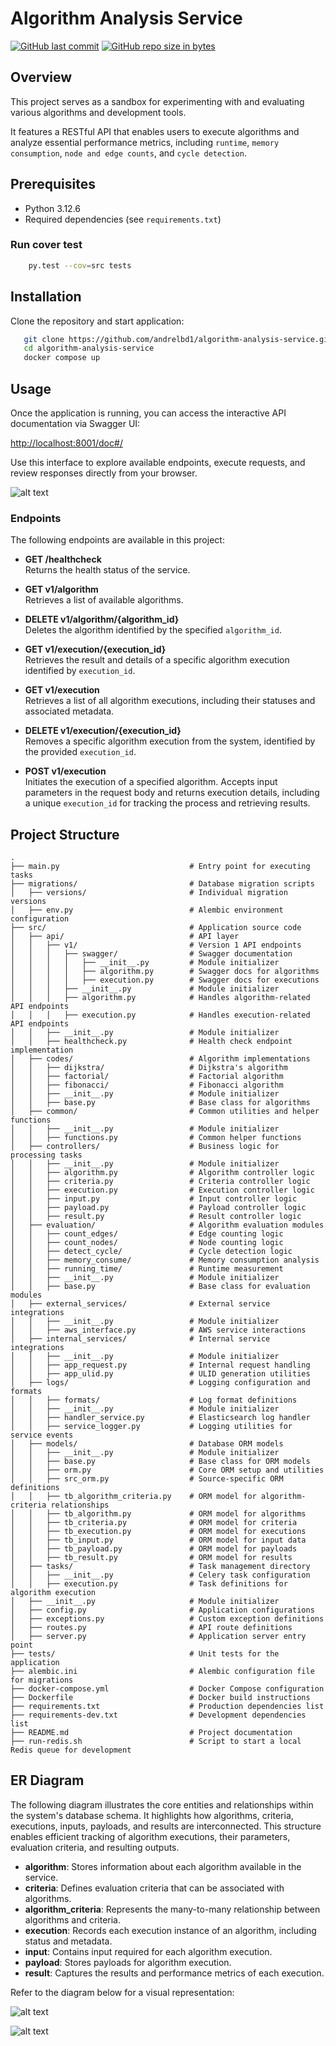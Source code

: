 # Algorithm Analysis Service
[![GitHub last commit](https://img.shields.io/github/last-commit/andrelbd1/algorithm-analysis-service.svg)](https://github.com/andrelbd1/algorithm-analysis-service) 
[![GitHub repo size in bytes](https://img.shields.io/github/repo-size/andrelbd1/algorithm-analysis-service.svg)](https://github.com/andrelbd1/algorithm-analysis-service) 

## Overview
This project serves as a sandbox for experimenting with and evaluating various algorithms and development tools.

It features a RESTful API that enables users to execute algorithms and analyze essential performance metrics, including `runtime`, `memory consumption`, `node and edge counts`, and `cycle detection`.

## Prerequisites
- Python 3.12.6
- Required dependencies (see `requirements.txt`)

### Run cover test
```sh
    py.test --cov=src tests
```

## Installation
Clone the repository and start application:
```bash
   git clone https://github.com/andrelbd1/algorithm-analysis-service.git
   cd algorithm-analysis-service
   docker compose up
```

## Usage

Once the application is running, you can access the interactive API documentation via Swagger UI:

[http://localhost:8001/doc#/](http://localhost:8001/doc#/)

Use this interface to explore available endpoints, execute requests, and review responses directly from your browser.

![alt text](assets/swagger.png)

### Endpoints

The following endpoints are available in this project:

- **GET /healthcheck**  
    Returns the health status of the service.

- **GET v1/algorithm**  
    Retrieves a list of available algorithms.

- **DELETE v1/algorithm/{algorithm_id}**  
    Deletes the algorithm identified by the specified `algorithm_id`.

- **GET v1/execution/{execution_id}**  
    Retrieves the result and details of a specific algorithm execution identified by `execution_id`.

- **GET v1/execution**  
    Retrieves a list of all algorithm executions, including their statuses and associated metadata.

- **DELETE v1/execution/{execution_id}**  
    Removes a specific algorithm execution from the system, identified by the provided `execution_id`.

- **POST v1/execution**  
    Initiates the execution of a specified algorithm. Accepts input parameters in the request body and returns execution details, including a unique `execution_id` for tracking the process and retrieving results.

## Project Structure
```
.
├── main.py                             # Entry point for executing tasks
├── migrations/                         # Database migration scripts
│   ├── versions/                       # Individual migration versions
│   ├── env.py                          # Alembic environment configuration
├── src/                                # Application source code
│   ├── api/                            # API layer
│   │   ├── v1/                         # Version 1 API endpoints
│   │   │   ├── swagger/                # Swagger documentation
│   │   │   │   ├── __init__.py         # Module initializer
│   │   │   │   ├── algorithm.py        # Swagger docs for algorithms
│   │   │   │   ├── execution.py        # Swagger docs for executions
│   │   │   ├── __init__.py             # Module initializer
│   │   │   ├── algorithm.py            # Handles algorithm-related API endpoints
│   │   │   ├── execution.py            # Handles execution-related API endpoints
│   │   ├── __init__.py                 # Module initializer
│   │   ├── healthcheck.py              # Health check endpoint implementation
│   ├── codes/                          # Algorithm implementations
│   │   ├── dijkstra/                   # Dijkstra's algorithm
│   │   ├── factorial/                  # Factorial algorithm
│   │   ├── fibonacci/                  # Fibonacci algorithm
│   │   ├── __init__.py                 # Module initializer
│   │   ├── base.py                     # Base class for algorithms
│   ├── common/                         # Common utilities and helper functions
│   │   ├── __init__.py                 # Module initializer
│   │   ├── functions.py                # Common helper functions
│   ├── controllers/                    # Business logic for processing tasks
│   │   ├── __init__.py                 # Module initializer
│   │   ├── algorithm.py                # Algorithm controller logic
│   │   ├── criteria.py                 # Criteria controller logic
│   │   ├── execution.py                # Execution controller logic
│   │   ├── input.py                    # Input controller logic
│   │   ├── payload.py                  # Payload controller logic
│   │   ├── result.py                   # Result controller logic
│   ├── evaluation/                     # Algorithm evaluation modules
│   │   ├── count_edges/                # Edge counting logic
│   │   ├── count_nodes/                # Node counting logic
│   │   ├── detect_cycle/               # Cycle detection logic
│   │   ├── memory_consume/             # Memory consumption analysis
│   │   ├── running_time/               # Runtime measurement
│   │   ├── __init__.py                 # Module initializer
│   │   ├── base.py                     # Base class for evaluation modules
│   ├── external_services/              # External service integrations
│   │   ├── __init__.py                 # Module initializer
│   │   ├── aws_interface.py            # AWS service interactions
│   ├── internal_services/              # Internal service integrations
│   │   ├── __init__.py                 # Module initializer
│   │   ├── app_request.py              # Internal request handling
│   │   ├── app_ulid.py                 # ULID generation utilities
│   ├── logs/                           # Logging configuration and formats
│   │   ├── formats/                    # Log format definitions
│   │   ├── __init__.py                 # Module initializer
│   │   ├── handler_service.py          # Elasticsearch log handler
│   │   ├── service_logger.py           # Logging utilities for service events
│   ├── models/                         # Database ORM models
│   │   ├── __init__.py                 # Module initializer
│   │   ├── base.py                     # Base class for ORM models
│   │   ├── orm.py                      # Core ORM setup and utilities
│   │   ├── src_orm.py                  # Source-specific ORM definitions
│   │   ├── tb_algorithm_criteria.py    # ORM model for algorithm-criteria relationships
│   │   ├── tb_algorithm.py             # ORM model for algorithms
│   │   ├── tb_criteria.py              # ORM model for criteria
│   │   ├── tb_execution.py             # ORM model for executions
│   │   ├── tb_input.py                 # ORM model for input data
│   │   ├── tb_payload.py               # ORM model for payloads
│   │   ├── tb_result.py                # ORM model for results
│   ├── tasks/                          # Task management directory
│   │   ├── __init__.py                 # Celery task configuration
│   │   ├── execution.py                # Task definitions for algorithm execution
│   ├── __init__.py                     # Module initializer
│   ├── config.py                       # Application configurations
│   ├── exceptions.py                   # Custom exception definitions
│   ├── routes.py                       # API route definitions
│   ├── server.py                       # Application server entry point
├── tests/                              # Unit tests for the application
├── alembic.ini                         # Alembic configuration file for migrations
├── docker-compose.yml                  # Docker Compose configuration
├── Dockerfile                          # Docker build instructions
├── requirements.txt                    # Production dependencies list
├── requirements-dev.txt                # Development dependencies list
├── README.md                           # Project documentation
├── run-redis.sh                        # Script to start a local Redis queue for development
```


## ER Diagram

The following diagram illustrates the core entities and relationships within the system's database schema. It highlights how algorithms, criteria, executions, inputs, payloads, and results are interconnected. This structure enables efficient tracking of algorithm executions, their parameters, evaluation criteria, and resulting outputs.

- **algorithm**: Stores information about each algorithm available in the service.
- **criteria**: Defines evaluation criteria that can be associated with algorithms.
- **algorithm_criteria**: Represents the many-to-many relationship between algorithms and criteria.
- **execution**: Records each execution instance of an algorithm, including status and metadata.
- **input**: Contains input required for each algorithm execution.
- **payload**: Stores payloads for algorithm execution.
- **result**: Captures the results and performance metrics of each execution.

Refer to the diagram below for a visual representation:

![alt text](assets/ER_Diagram.png)

![alt text](assets/ER_Diagram.png)
